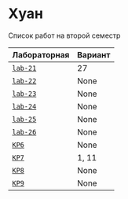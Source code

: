 # Хуан
<summary>Список работ на второй семестр</summary>


| **Лабораторная**                                                              | **Вариант**                       |
|-------------------------------------------------------------------------------|-----------------------------------|
| [`lab-21`](https://github.com/Maxsmile123/MAI_109B_22/tree/main/Huan/lab21) | 27                              |
| [`lab-22`](https://github.com/Maxsmile123/MAI_109B_22/tree/main/Huan/lab22) | None   |
| [`lab-23`](https://github.com/Maxsmile123/MAI_109B_22/tree/main/Huan/lab23) | None                   |
| [`lab-24`](https://github.com/Maxsmile123/MAI_109B_22/tree/main/Huan/lab24) | None                |
| [`lab-25`](https://github.com/Maxsmile123/MAI_109B_22/tree/main/Huan/lab25) | None                 |
| [`lab-26`](https://github.com/Maxsmile123/MAI_109B_22/tree/main/Huan/lab26) | None |
| [`KP6`](https://github.com/Maxsmile123/MAI_109B_22/tree/main/Huan/KP6)      | None                  |
| [`KP7`](https://github.com/Maxsmile123/MAI_109B_22/tree/main/Huan/KP7)      | 1, 11                  |
| [`KP8`](https://github.com/Maxsmile123/MAI_109B_22/tree/main/Huan/KP8)      | None                 |
| [`KP9`](https://github.com/Maxsmile123/MAI_109B_22/tree/main/Huan/KP9)      | None                  |
